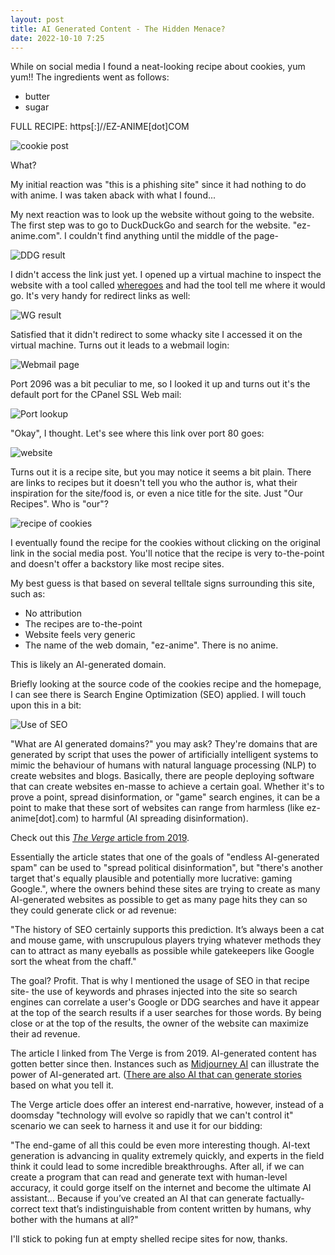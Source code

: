 ```yaml
---
layout: post
title: AI Generated Content - The Hidden Menace?
date: 2022-10-10 7:25
---
```


While on social media I found a neat-looking recipe about cookies, yum yum!!
The ingredients went as follows:
- butter
- sugar

FULL RECIPE: https[:]//EZ-ANIME[dot]COM

![cookie post](/assets/email_phish/cookies.jpg)

What?

My initial reaction was "this is a phishing site" since it had nothing to do with anime. I was taken aback with what I found...

My next reaction was to look up the website without going to the website. The first step was to go to DuckDuckGo and search for the website. "ez-anime.com". I couldn't find anything until the middle of the page- 

![DDG result](/assets/email_phish/search_result.png)

I didn't access the link just yet. I opened up a virtual machine to inspect the website with a tool called [wheregoes](https://wheregoes.com) and had the tool tell me where it would go. It's very handy for redirect links as well:

![WG result](/assets/email_phish/search_result2.png)

Satisfied that it didn't redirect to some whacky site I accessed it on the virtual machine. Turns out it leads to a webmail login:

![Webmail page](/assets/email_phish/search_result3.png)

Port 2096 was a bit peculiar to me, so I looked it up and turns out it's the default port for the CPanel SSL Web mail:

![Port lookup](/assets/email_phish/search_result4.png)

"Okay", I thought. Let's see where this link over port 80 goes:

![website](/assets/email_phish/ezanime.png)

Turns out it is a recipe site, but you may notice it seems a bit plain. There are links to recipes but it doesn't tell you who the author is, what their inspiration for the site/food is, or even a nice title for the site. Just "Our Recipes". Who is "our"?

![recipe of cookies](/assets/email_phish/ezanime2.png)

I eventually found the recipe for the cookies without clicking on the original link in the social media post.
You'll notice that the recipe is very to-the-point and doesn't offer a backstory like most recipe sites.

My best guess is that based on several telltale signs surrounding this site, such as:
- No attribution
- The recipes are to-the-point
- Website feels very generic
- The name of the web domain, "ez-anime". There is no anime.

This is likely an AI-generated domain.

Briefly looking at the source code of the cookies recipe and the homepage, I can see there is Search Engine Optimization (SEO) applied. I will touch upon this in a bit:

![Use of SEO](/assets/email_phish/SEO.png)

"What are AI generated domains?" you may ask? They're domains that are generated by script that uses the power of artificially intelligent systems to mimic the behaviour of humans with natural language processing (NLP) to create websites and blogs. Basically, there are people deploying software that can create websites en-masse to achieve a certain goal. Whether it's to prove a point, spread disinformation, or "game" search engines, it can be a point to make that these sort of websites can range from harmless (like ez-anime[dot].com) to harmful (AI spreading disinformation).

Check out this [*The Verge* article from 2019](https://www.theverge.com/2019/7/2/19063562/ai-text-generation-spam-marketing-seo-fractl-grover-google).

Essentially the article states that one of the goals of "endless AI-generated spam" can be used to "spread political disinformation", but "there's another target that's equally plausible and potentially more lucrative: gaming Google.", where the owners behind these sites are trying to create as many AI-generated websites as possible to get as many page hits they can so they could generate click or ad revenue:

"The history of SEO certainly supports this prediction. It’s always been a cat and mouse game, with unscrupulous players trying whatever methods they can to attract as many eyeballs as possible while gatekeepers like Google sort the wheat from the chaff."

The goal? Profit. That is why I mentioned the usage of SEO in that recipe site- the use of keywords and phrases injected into the site so search engines can correlate a user's Google or DDG searches and have it appear at the top of the search results if a user searches for those words. By being close or at the top of the results, the owner of the website can maximize their ad revenue.

The article I linked from The Verge is from 2019. AI-generated content has gotten better since then. Instances such as [Midjourney AI](https://www.midjourney.com/home/) can illustrate the power of AI-generated art. ([There are also AI that can generate stories](https://rigorousthemes.com/blog/best-ai-story-generators/) based on what you tell it.  


The Verge article does offer an interest end-narrative, however, instead of a doomsday "technology will evolve so rapidly that we can't control it" scenario we can seek to harness it and use it for our bidding:

"The end-game of all this could be even more interesting though. AI-text generation is advancing in quality extremely quickly, and experts in the field think it could lead to some incredible breakthroughs. After all, if we can create a program that can read and generate text with human-level accuracy, it could gorge itself on the internet and become the ultimate AI assistant... Because if you’ve created an AI that can generate factually-correct text that’s indistinguishable from content written by humans, why bother with the humans at all?"

I'll stick to poking fun at empty shelled recipe sites for now, thanks.